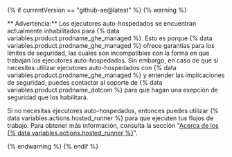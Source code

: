 {% if currentVersion == "github-ae@latest" %}
{% warning %}

** Advertencia:** Los ejecutores auto-hospedados se encuentran actualmente inhabilitados para {% data variables.product.prodname_ghe_managed %}. Esto es porque {% data variables.product.prodname_ghe_managed %} ofrece garantías para los límites de seguridad, las cuales son incompatibles con la forma en que trabajan los ejecutores auto-hospedados. Sin embargo, en caso de que sí necesites utilizar ejecutores auto-hospedados con {% data variables.product.prodname_ghe_managed %} y entender las implicaciones de seguridad, puedes contactar al soporte de {% data variables.product.prodname_dotcom %} para que hagan una exepción de seguridad que los habilitará.

Si no necesitas ejecutores auto-hospedados, entonces puedes utilizar {% data variables.actions.hosted_runner %} para que ejecuten tus flujos de trabajo. Para obtener más información, consulta la sección "[Acerca de los {% data variables.actions.hosted_runner %}](/actions/using-github-hosted-runners/about-ae-hosted-runners)".

{% endwarning %}
{% endif %}
